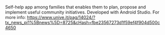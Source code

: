 Self-help app among families that enables them to plan, propose and implement useful community initiatives.
Developed with Android Studio. 
For more info: https://www.unive.it/pag/14024/?tx_news_pi1%5Bnews%5D=8725&cHash=fbe23567273d1f59ef4f904d500c4650
